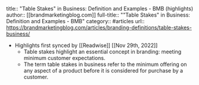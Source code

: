 title:: "Table Stakes" in Business: Definition and Examples - BMB (highlights)
author:: [[brandmarketingblog.com]]
full-title:: ""Table Stakes" in Business: Definition and Examples - BMB"
category:: #articles
url:: https://brandmarketingblog.com/articles/branding-definitions/table-stakes-business/

- Highlights first synced by [[Readwise]] [[Nov 29th, 2022]]
	- Table stakes highlight an essential concept in branding: meeting minimum customer expectations.
	- The term table stakes in business refer to the minimum offering on any aspect of a product before it is considered for purchase by a customer.
